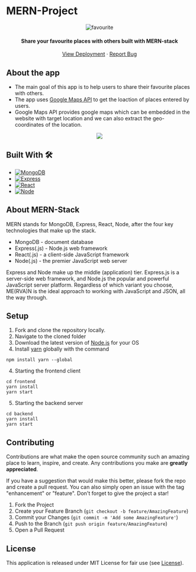 # MERN-Project

<div align="center">
  <a>
    <img src="https://cdn-icons-png.flaticon.com/64/3953/3953880.png" alt="favourite" />
  </a>

<h4 align="center">Share your favourite places with others built with MERN-stack</h4>

  <p align="center">
    <a href="">View Deployment</a>
    ·
    <a href="https://github.com/im-abhi/mern-project/issues">Report Bug</a>
  </p>
</div>

## About the app

- The main goal of this app is to help users to share their favourite places with others.
- The app uses [Google Maps API](https://developers.google.com/maps/apis-by-platform) to get the loaction of places entered by users.
- Google Maps API provides google maps which can be embedded in the website with target location and we can also extract the geo-coordinates of the location.

<p align="center">
<img src="https://github.com/im-abhi/mern-project/blob/master/demo.gif" />
</p>

## Built With 🛠

- [![MongoDB][mongodb]][mongodb-url]
- [![Express][express.js]][express-url]
- [![React][react.js]][react-url]
- [![Node][node.js]][node-url]

[express.js]: https://img.shields.io/badge/express.js-cb776d?style=for-the-badge&logo=express&logoColor=white
[express-url]: http://expressjs.com/
[node.js]: https://img.shields.io/badge/node.js-9bc148?style=for-the-badge&logo=nodedotjs&logoColor=white
[node-url]: https://nodejs.org/en/
[mongodb]: https://img.shields.io/badge/mongodb-52584a?style=for-the-badge&logo=mongodb&logoColor=389c44
[mongodb-url]: https://www.mongodb.com/
[react.js]: https://img.shields.io/badge/React-276191?style=for-the-badge&logo=react&logoColor=65cbe9
[react-url]: https://reactjs.org/

## About MERN-Stack

MERN stands for MongoDB, Express, React, Node, after the four key technologies that make up the stack.

- MongoDB - document database
- Express(.js) - Node.js web framework
- React(.js) - a client-side JavaScript framework
- Node(.js) - the premier JavaScript web server

Express and Node make up the middle (application) tier. Express.js is a server-side web framework, and Node.js the popular and powerful JavaScript server platform. Regardless of which variant you choose, ME(RVA)N is the ideal approach to working with JavaScript and JSON, all the way through.

## Setup

1. Fork and clone the repository locally.
2. Navigate to the cloned folder
3. Download the latest version of [Node.js](https://nodejs.org/en/download/) for your OS
4. Install [yarn](https://yarnpkg.com/) globally with the command

```
npm install yarn --global
```

4. Starting the frontend client

```
cd frontend
yarn install
yarn start
```

5. Starting the backend server

```
cd backend
yarn install
yarn start
```

## Contributing

Contributions are what make the open source community such an amazing place to learn, inspire, and create. Any contributions you make are **greatly appreciated**.

If you have a suggestion that would make this better, please fork the repo and create a pull request. You can also simply open an issue with the tag "enhancement" or "feature".
Don't forget to give the project a star!

1. Fork the Project
2. Create your Feature Branch (`git checkout -b feature/AmazingFeature`)
3. Commit your Changes (`git commit -m 'Add some AmazingFeature'`)
4. Push to the Branch (`git push origin feature/AmazingFeature`)
5. Open a Pull Request

## License

This application is released under MIT License for fair use (see [License](https://github.com/im-abhi/Clouddy/blob/master/LICENSE)).
